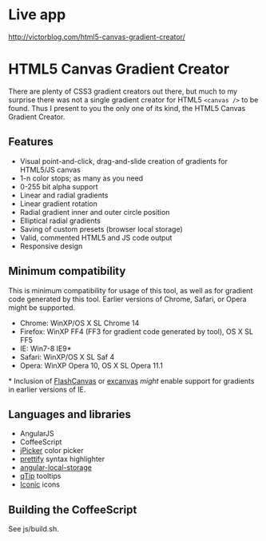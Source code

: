 # Live app

http://victorblog.com/html5-canvas-gradient-creator/

# HTML5 Canvas Gradient Creator

There are plenty of CSS3 gradient creators out there, but much to my surprise there was not a single gradient creator for HTML5 `<canvas />` to be found. Thus I present to you the only one of its kind, the HTML5 Canvas Gradient Creator.

## Features

* Visual point-and-click, drag-and-slide creation of gradients for HTML5/JS canvas
* 1-n color stops; as many as you need
* 0-255 bit alpha support
* Linear and radial gradients
* Linear gradient rotation
* Radial gradient inner and outer circle position
* Elliptical radial gradients
* Saving of custom presets (browser local storage)
* Valid, commented HTML5 and JS code output
* Responsive design

## Minimum compatibility

This is minimum compatibility for usage of this tool, as well as for gradient code generated by this tool. Earlier versions of Chrome, Safari, or Opera might be supported.

* Chrome: WinXP/OS X SL Chrome 14
* Firefox: WinXP FF4 (FF3 for gradient code generated by tool), OS X SL FF5
* IE: Win7-8 IE9*
* Safari: WinXP/OS X SL Saf 4
* Opera: WinXP Opera 10, OS X SL Opera 11.1

\* Inclusion of <a href="http://flashcanvas.net/">FlashCanvas</a> or <a href="https://code.google.com/p/explorercanvas/">excanvas</a> <em>might</em> enable support for gradients in earlier versions of IE.

## Languages and libraries

* AngularJS
* CoffeeScript
* <a href="http://www.digitalmagicpro.com/jPicker/">jPicker</a> color picker
* <a href="https://code.google.com/p/google-code-prettify/">prettify</a> syntax highlighter
* <a href="https://github.com/grevory/angular-local-storage">angular-local-storage</a>
* <a href="http://craigsworks.com/projects/qtip2/">qTip</a> tooltips
* <a href="https://github.com/somerandomdude/Iconic">Iconic</a> icons

## Building the CoffeeScript

See js/build.sh.
